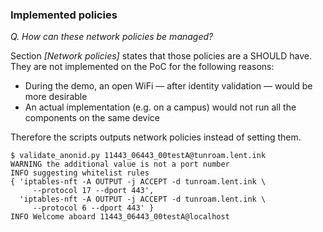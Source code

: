 
### Implemented policies

*Q. How can these network policies be managed?*


Section
*[Network policies]*
states that those policies are a
SHOULD have.
They are not implemented on the PoC for the following reasons:

- During the demo, an open WiFi &mdash; after identity validation &mdash; would be more desirable
- An actual implementation (e.g. on a campus) would not run all the components on the same device

Therefore the scripts outputs network policies instead of setting them.

```
$ validate_anonid.py 11443_06443_00testA@tunroam.lent.ink
WARNING the additional value is not a port number
INFO suggesting whitelist rules
{ 'iptables-nft -A OUTPUT -j ACCEPT -d tunroam.lent.ink \
     --protocol 17 --dport 443',
  'iptables-nft -A OUTPUT -j ACCEPT -d tunroam.lent.ink \
     --protocol 6 --dport 443' }
INFO Welcome aboard 11443_06443_00testA@localhost
```




